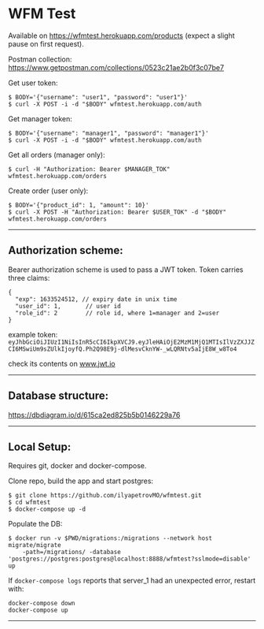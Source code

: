 # WFM Test

Available on https://wfmtest.herokuapp.com/products (expect a slight pause on first request).

Postman collection:
https://www.getpostman.com/collections/0523c21ae2b0f3c07be7

Get user token:
```
$ BODY='{"username": "user1", "password": "user1"}'
$ curl -X POST -i -d "$BODY" wfmtest.herokuapp.com/auth
```
Get manager token:
```
$ BODY='{"username": "manager1", "password": "manager1"}'
$ curl -X POST -i -d "$BODY" wfmtest.herokuapp.com/auth
```
Get all orders (manager only):
```
$ curl -H "Authorization: Bearer $MANAGER_TOK" wfmtest.herokuapp.com/orders
```

Create order (user only):
```
$ BODY='{"product_id": 1, "amount": 10}'
$ curl -X POST -H "Authorization: Bearer $USER_TOK" -d "$BODY" wfmtest.herokuapp.com/orders
```

-----------------------------
## Authorization scheme:
Bearer authorization scheme is used to pass a JWT token. Token carries three claims:
```
{
  "exp": 1633524512, // expiry date in unix time
  "user_id": 1,       // user id
  "role_id": 2        // role id, where 1=manager and 2=user
}
```

example token:
`eyJhbGciOiJIUzI1NiIsInR5cCI6IkpXVCJ9.eyJleHAiOjE2MzM1MjQ1MTIsIlVzZXJJZCI6MSwiUm9sZUlkIjoyfQ.Ph2Q98E9j-dlMesvCknYW-_wLQRNtv5aIjE8W_w8To4`

check its contents on www.jwt.io


------------------------------------------------------------------------
## Database structure:
https://dbdiagram.io/d/615ca2ed825b5b0146229a76

-------------------------------------------------------------------------
## Local Setup:
Requires git, docker and docker-compose.


Clone repo, build the app and start postgres:
```
$ git clone https://github.com/ilyapetrovMO/wfmtest.git
$ cd wfmtest
$ docker-compose up -d
```
 Populate the DB:
```
$ docker run -v $PWD/migrations:/migrations --network host migrate/migrate
    -path=/migrations/ -database 'postgres://postgres:postgres@localhost:8888/wfmtest?sslmode=disable' up
```

If `docker-compose logs` reports that server_1 had an unexpected error, restart with:
```
docker-compose down
docker-compose up
```
-----------------------------------
